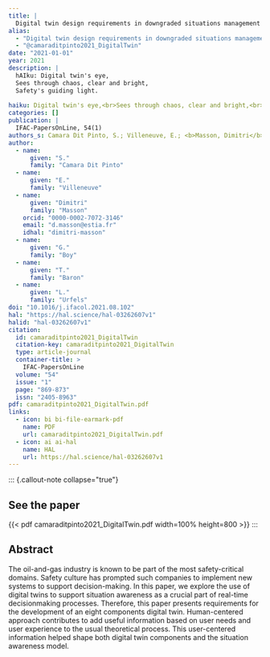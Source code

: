 ```yaml
---
title: |
  Digital twin design requirements in downgraded situations management
alias:
  - "Digital twin design requirements in downgraded situations management"
  - "@camaraditpinto2021_DigitalTwin"
date: "2021-01-01"
year: 2021
description: |
  hAIku: Digital twin's eye,
  Sees through chaos, clear and bright,
  Safety's guiding light.
  
haiku: Digital twin's eye,<br>Sees through chaos, clear and bright,<br>Safety's guiding light.<br>
categories: []
publication: |
  IFAC-PapersOnLine, 54(1) 
authors_s: Camara Dit Pinto, S.; Villeneuve, E.; <b>Masson, Dimitri</b>; Boy, G.; Baron, T.; Urfels, L.
author: 
  - name: 
      given: "S."
      family: "Camara Dit Pinto" 
  - name: 
      given: "E."
      family: "Villeneuve" 
  - name: 
      given: "Dimitri"
      family: "Masson"
    orcid: "0000-0002-7072-3146" 
    email: "d.masson@estia.fr" 
    idhal: "dimitri-masson" 
  - name: 
      given: "G."
      family: "Boy" 
  - name: 
      given: "T."
      family: "Baron" 
  - name: 
      given: "L."
      family: "Urfels" 
doi: "10.1016/j.ifacol.2021.08.102"
hal: "https://hal.science/hal-03262607v1"
halid: "hal-03262607v1"
citation:
  id: camaraditpinto2021_DigitalTwin
  citation-key: camaraditpinto2021_DigitalTwin
  type: article-journal
  container-title: >
    IFAC-PapersOnLine
  volume: "54"
  issue: "1"
  page: "869-873"
  issn: "2405-8963"
pdf: camaraditpinto2021_DigitalTwin.pdf
links:
  - icon: bi bi-file-earmark-pdf
    name: PDF
    url: camaraditpinto2021_DigitalTwin.pdf
  - icon: ai ai-hal
    name: HAL
    url: https://hal.science/hal-03262607v1
---
```



::: {.callout-note collapse="true"}

## See the paper

{{< pdf camaraditpinto2021_DigitalTwin.pdf width=100% height=800 >}} 
:::


## Abstract

The oil-and-gas industry is known to be part of the most safety-critical domains. Safety culture has prompted such companies to implement new systems to support decision-making. In this paper, we explore the use of digital twins to support situation awareness as a crucial part of real-time decisionmaking processes. Therefore, this paper presents requirements for the development of an eight components digital twin. Human-centered approach contributes to add useful information based on user needs and user experience to the usual theoretical process. This user-centered information helped shape both digital twin components and the situation awareness model.
